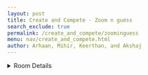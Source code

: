 ```yaml
---
layout: post 
title: Create and Compete - Zoom n guess
search_exclude: true
permalink: /create_and_compete/zoominguess
menu: nav/create_and_compete.html
author: Arhaan, Mihir, Keerthan, and Akshaj
---
```



<details>

<br>
  <summary>Room Details</summary>

 <a href="{{site.baseurl}}/create_and_compete/zoominguess/">Moderation Rules</a>



---
  # Main Topic - Create and Compete: Zoom-In Guess
**Scrum Master:** Arhaan Memon

<p>The main purpose of our Zoom-In Guess room is to have people think critically and collaborate with other members of the channel to identify the image as fast as possible.</p>

<p>Room will consist of:</p>
<ul>
  <li>**Daily zoomed-in image** that can be optionally pinned to the top of the channel</li>
  <li>**Guessing opportunity throughout the day** with the image slowly zooming out if too hard</li>
  <li>**Chat box** where channel members can discuss and collaborate on their guesses</li>
  <li>**AI assistance** that posts hints if needed and reveals the answer at the end of the day</li>
  <li>**Profanity filter** to keep the conversation friendly and inclusive</li>
</ul>

<details>
  <summary>Additional Interactive Features</summary>
  
  <ul>
    <li>**Mini Game - "Guess the Zoom":** Players try to guess the object or person from a zoomed-in image, with clues if needed.</li>
    <li>**Posts and Comments:** Members can post their own zoomed-in pictures for others to guess and discuss in the comments.</li>
    <li>**Rate and Relate Theme:** After guessing, players rate the difficulty of the image, and connect with others on their similar or differing guesses.</li>
  </ul>

  <p>This interactive setup makes the game fun, challenging, and a great way to start conversations about perception and recognition!</p>
</details>

